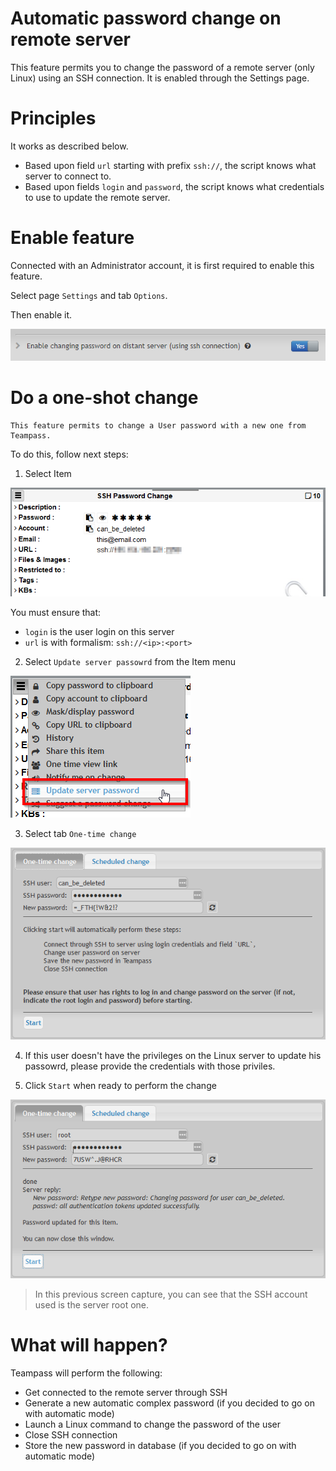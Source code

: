 
# Automatic password change on remote server

This feature permits you to change the password of a remote server (only Linux) using an SSH connection. It is enabled through the Settings page.

# Principles

It works as described below.

* Based upon field `url` starting with prefix `ssh://`, the script knows what server to connect to.
* Based upon fields `login` and `password`, the script knows what credentials to use to update the remote server.

# Enable feature

Connected with an Administrator account, it is first required to enable this feature.

Select page `Settings` and tab `Options`.

Then enable it.

![](../img/feat-ssh-1.png)

# Do a one-shot change

	This feature permits to change a User password with a new one from Teampass.

To do this, follow next steps:

1. Select Item

![](../img/feat-ssh-2.png)

You must ensure that:

- `login` is the user login on this server
- `url` is with formalism: `ssh://<ip>:<port>`

2. Select `Update server passowrd` from the Item menu

![](../img/feat-ssh-3.png)

3. Select tab `One-time change`

![](../img/feat-ssh-4.png)

4. If this user doesn't have the privileges on the Linux server to update his passowrd, please provide the credentials with those priviles.

5. Click `Start` when ready to perform the change

![](../img/feat-ssh-6.png)

> In this previous screen capture, you can see that the SSH account used is the server root one.


# What will happen?

Teampass will perform the following:

* Get connected to the remote server through SSH
* Generate a new automatic complex password (if you decided to go on with automatic mode)
* Launch a Linux command to change the password of the user
* Close SSH connection
* Store the new password in database (if you decided to go on with automatic mode)
